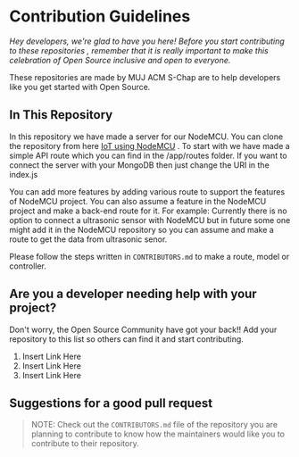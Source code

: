 # Contribution Guidelines

_Hey developers, we're glad to have you here! Before you start contributing to these repositories , remember that it is really important to make this celebration of Open Source inclusive and open to everyone._

These repositories are made by MUJ ACM S-Chap are to help developers like you get started with Open Source.

## In This Repository
In this repository we have made a server for our NodeMCU. 
You can clone the repository from here [IoT using NodeMCU](https://github.com/mujacm/iot_using_nodemcu) .
To start with we have made a simple API route which you can find in the /app/routes folder. If you want to connect the server with your MongoDB then just change the URI in the index.js

You can add more features by adding various route to support the features of NodeMCU project. You can also assume a feature in the NodeMCU project and make a back-end route for it. For example: Currently there is no option to connect a ultrasonic sensor with NodeMCU but in future some one might add it in the NodeMCU repository so you can assume and make a route to get the data from ultrasonic senor.


Please follow the steps written in `CONTRIBUTORS.md` to make a route, model or controller.


## Are you a developer needing help with your project?

Don't worry, the Open Source Community have got your back!! Add your repository to this list so others can find it and start contributing.

1. Insert Link Here
2. Insert Link Here
3. Insert Link Here

## Suggestions for a good pull request

> NOTE: Check out the `CONTRIBUTORS.md` file of the repository you are planning to contribute to know how the maintainers would like you to contribute to their repository.
